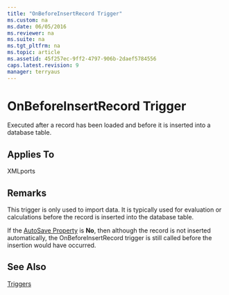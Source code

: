 ```yaml
---
title: "OnBeforeInsertRecord Trigger"
ms.custom: na
ms.date: 06/05/2016
ms.reviewer: na
ms.suite: na
ms.tgt_pltfrm: na
ms.topic: article
ms.assetid: 45f257ec-9ff2-4797-906b-2daef5784556
caps.latest.revision: 9
manager: terryaus
---
```

# OnBeforeInsertRecord Trigger
Executed after a record has been loaded and before it is inserted into a database table.  
  
## Applies To  
 XMLports  
  
## Remarks  
 This trigger is only used to import data. It is typically used for evaluation or calculations before the record is inserted into the database table.  
  
 If the [AutoSave Property](AutoSave-Property.md) is **No**, then although the record is not inserted automatically, the OnBeforeInsertRecord trigger is still called before the insertion would have occurred.  
  
## See Also  
 [Triggers](Triggers.md)